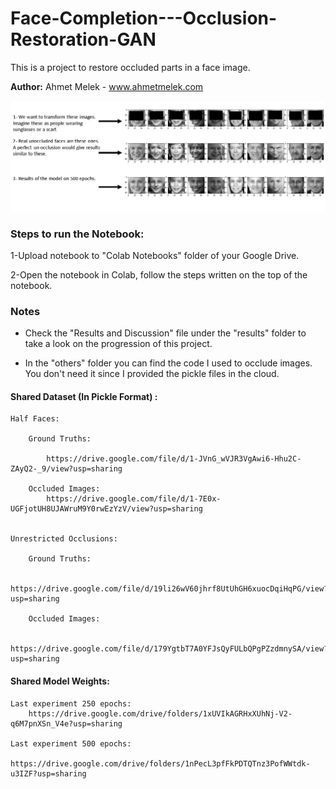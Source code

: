 # Face-Completion---Occlusion-Restoration-GAN

This is a project to restore occluded parts in a face image.


__Author:__ Ahmet Melek - www.ahmetmelek.com 


![Results](https://github.com/ahmetmeleq/Face-Completion---Occlusion-Restoration-GAN/blob/master/results/Results%20500%20Epochs.jpg)



### Steps to run the Notebook:

1-Upload notebook to "Colab Notebooks" folder of your Google Drive.

2-Open the notebook in Colab, follow the steps written on the top of the notebook.



### Notes

* Check the "Results and Discussion" file under the "results" folder to take a look on the progression of this project.

* In the "others" folder you can find the code I used to occlude images. You don't need it since I provided the pickle files in the cloud.




#### Shared Dataset (In Pickle Format) :

	Half Faces:

		Ground Truths:

			https://drive.google.com/file/d/1-JVnG_wVJR3VgAwi6-Hhu2C-ZAyQ2-_9/view?usp=sharing

		Occluded Images:
			https://drive.google.com/file/d/1-7E0x-UGFjotUH8UJAWruM9Y0rwEzYzV/view?usp=sharing


	Unrestricted Occlusions:

		Ground Truths:

			https://drive.google.com/file/d/19li26wV60jhrf8UtUhGH6xuocDqiHqPG/view?usp=sharing

		Occluded Images:

			https://drive.google.com/file/d/179YgtbT7A0YFJsQyFULbQPgPZzdmnySA/view?usp=sharing





#### Shared Model Weights:

	Last experiment 250 epochs:
		https://drive.google.com/drive/folders/1xUVIkAGRHxXUhNj-V2-q6M7pnXSn_V4e?usp=sharing

	Last experiment 500 epochs:
		https://drive.google.com/drive/folders/1nPecL3pfFkPDTQTnz3PofWWtdk-u3IZF?usp=sharing

